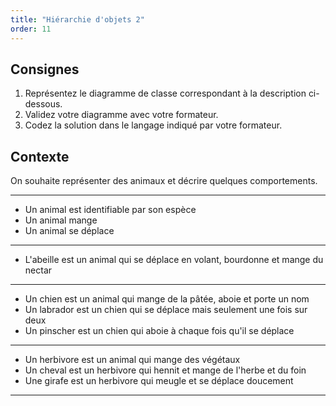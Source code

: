 ```yaml
---
title: "Hiérarchie d'objets 2"
order: 11
---
```


## Consignes

1. Représentez le diagramme de classe correspondant à la description ci-dessous.
2. Validez votre diagramme avec votre formateur.
3. Codez la solution dans le langage indiqué par votre formateur.

## Contexte

On souhaite représenter des animaux et décrire quelques comportements.

---

- Un animal est identifiable par son espèce
- Un animal mange
- Un animal se déplace

--- 

- L'abeille est un animal qui se déplace en volant, bourdonne et mange du nectar

---

- Un chien est un animal qui mange de la pâtée, aboie et porte un nom
- Un labrador est un chien qui se déplace mais seulement une fois sur deux
- Un pinscher est un chien qui aboie à chaque fois qu'il se déplace

---

- Un herbivore est un animal qui mange des végétaux
- Un cheval est un herbivore qui hennit et mange de l'herbe et du foin
- Une girafe est un herbivore qui meugle et se déplace doucement

--- 

